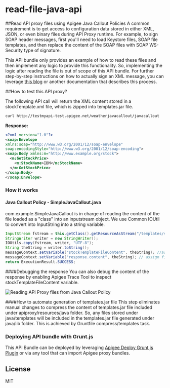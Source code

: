 read-file-java-api
======

##Read API proxy files using Apigee Java Callout Policies
A common requirement is to get access to configuration data stored in either XML, JSON, or even binary files during API Proxy runtime. For example, to sign SOAP header messages, first you'll need to load Keystore files, SOAP file templates, and then replace the content of the SOAP files with SOAP WS-Security type of signature.

This API bundle only provides an example of how to read these files and then implement any logic to provide this functionality. So, implementing the logic after reading the file is out of scope of this API bundle. For further step-by-step instructions on how to actually sign an XML message, you can leverage [this blog](http://pushpalankajaya.blogspot.ca/2014/03/signing-soap-messages-generation-of.html) or another documentation that describes this process.

##How to test this API proxy?

The following API call will return the XML content stored in a stockTemplate.xml file, which is zipped into templates.jar file.

```bash
curl http://testmyapi-test.apigee.net/weatherjavacallout/javacallout
```
**Response:**
```xml
<?xml version="1.0"?>
<soap:Envelope
xmlns:soap="http://www.w3.org/2001/12/soap-envelope"
soap:encodingStyle="http://www.w3.org/2001/12/soap-encoding">
<soap:Body xmlns:m="http://www.example.org/stock">
  <m:GetStockPrice>
    <m:StockName>IBM</m:StockName>
  </m:GetStockPrice>
</soap:Body>
</soap:Envelope>
```

### How it works

#### Java Callout Policy - SimpleJavaCallout.java
com.example.SimpleJavaCallout is in charge of reading the content of the file loaded as a "class" into an inputstream object. We use Common IOUtil to convert into InputString into a string variable.

```java
InputStream fstream = this.getClass().getResourceAsStream("/templates/stockTemplate.xml"); //read stockTemplate.xml as a class from classpath
StringWriter writer = new StringWriter();
IOUtils.copy(fstream, writer, "UTF-8");
String theString = writer.toString();
messageContext.setVariable("stockTemplateFileContent", theString); //assign file content to stockTemplateFileContent variable
messageContext.setVariable("response.content", theString); // assign file content to response.content variable
return ExecutionResult.SUCCESS;
```

####Debugging the response
You can also debug the content of the response by enabling Apigee Trace Tool to inspect stockTemplateFileContent variable.

![Reading API Proxy files from Java Callout Policy](https://www.dropbox.com/s/gtjm6gpdzfvvmub/testmyapi_-_Apigee_and_read-file-java-api_js_%E2%80%94_apiproxies.png?dl=1 "Reading API Proxy files from Java Callout Policy")

####How to automate generation of templates.jar file
This step eliminates manual changes to compress the content of templates.jar file included under apiproxy/resources/java folder. So, any files stored under java/templates will be included in the templates.jar file generated under java/lib folder. This is achieved by Gruntfile compress/templates task.

### Deploying API bundle with Grunt.js
This API Bundle can be deployed by leveraging [Apigee Deploy Grunt.js Plugin](https://github.com/apigeecs/apigee-deploy-grunt-plugin) or via any tool that can import Apigee proxy bundles.

License
-------
MIT